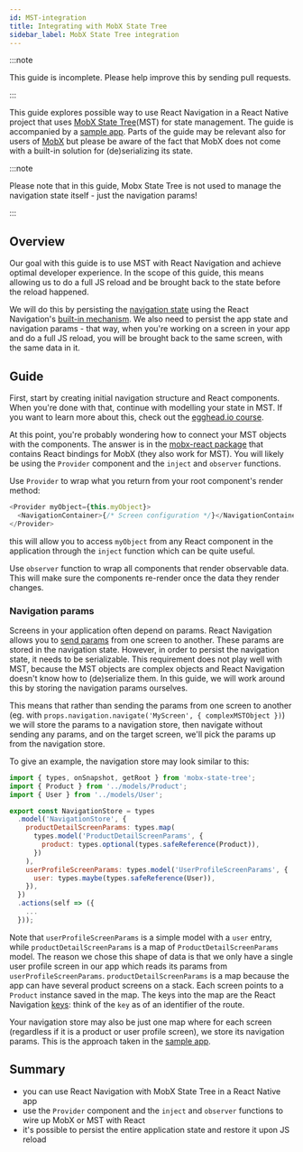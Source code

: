 ```yaml
---
id: MST-integration
title: Integrating with MobX State Tree
sidebar_label: MobX State Tree integration
---
```


:::note

This guide is incomplete. Please help improve this by sending pull requests.

:::

This guide explores possible way to use React Navigation in a React Native project that uses [MobX State Tree](https://github.com/mobxjs/mobx-state-tree)(MST) for state management. The guide is accompanied by a [sample app](https://github.com/vonovak/react-navigation-mst-demo). Parts of the guide may be relevant also for users of [MobX](https://github.com/mobxjs/mobx) but please be aware of the fact that MobX does not come with a built-in solution for (de)serializing its state.

:::note

Please note that in this guide, Mobx State Tree is not used to manage the navigation state itself - just the navigation params!

:::

## Overview

Our goal with this guide is to use MST with React Navigation and achieve optimal developer experience. In the scope of this guide, this means allowing us to do a full JS reload and be brought back to the state before the reload happened.

We will do this by persisting the [navigation state](navigation-state.md) using the React Navigation's [built-in mechanism](state-persistence.md). We also need to persist the app state and navigation params - that way, when you're working on a screen in your app and do a full JS reload, you will be brought back to the same screen, with the same data in it.

## Guide

First, start by creating initial navigation structure and React components. When you're done with that, continue with modelling your state in MST. If you want to learn more about this, check out the [egghead.io course](https://egghead.io/lessons/react-describe-your-application-domain-using-mobx-state-tree-mst-models).

At this point, you're probably wondering how to connect your MST objects with the components. The answer is in the [mobx-react package](https://github.com/mobxjs/mobx-react) that contains React bindings for MobX (they also work for MST). You will likely be using the `Provider` component and the `inject` and `observer` functions.

Use `Provider` to wrap what you return from your root component's render method:

```js
<Provider myObject={this.myObject}>
  <NavigationContainer>{/* Screen configuration */}</NavigationContainer>
</Provider>
```

this will allow you to access `myObject` from any React component in the application through the `inject` function which can be quite useful.

Use `observer` function to wrap all components that render observable data. This will make sure the components re-render once the data they render changes.

### Navigation params

Screens in your application often depend on params. React Navigation allows you to [send params](params.md) from one screen to another. These params are stored in the navigation state. However, in order to persist the navigation state, it needs to be serializable. This requirement does not play well with MST, because the MST objects are complex objects and React Navigation doesn't know how to (de)serialize them. In this guide, we will work around this by storing the navigation params ourselves.

This means that rather than sending the params from one screen to another (eg. with `props.navigation.navigate('MyScreen', { complexMSTObject })`) we will store the params to a navigation store, then navigate without sending any params, and on the target screen, we'll pick the params up from the navigation store.

To give an example, the navigation store may look similar to this:

```js
import { types, onSnapshot, getRoot } from 'mobx-state-tree';
import { Product } from '../models/Product';
import { User } from '../models/User';

export const NavigationStore = types
  .model('NavigationStore', {
    productDetailScreenParams: types.map(
      types.model('ProductDetailScreenParams', {
        product: types.optional(types.safeReference(Product)),
      })
    ),
    userProfileScreenParams: types.model('UserProfileScreenParams', {
      user: types.maybe(types.safeReference(User)),
    }),
  })
  .actions(self => ({
    ...
  }));
```

Note that `userProfileScreenParams` is a simple model with a `user` entry, while `productDetailScreenParams` is a map of `ProductDetailScreenParams` model. The reason we chose this shape of data is that we only have a single user profile screen in our app which reads its params from `userProfileScreenParams`. `productDetailScreenParams` is a map because the app can have several product screens on a stack. Each screen points to a `Product` instance saved in the map. The keys into the map are the React Navigation [keys](navigation-state.md): think of the `key` as of an identifier of the route.

Your navigation store may also be just one map where for each screen (regardless if it is a product or user profile screen), we store its navigation params. This is the approach taken in the [sample app](https://github.com/vonovak/react-navigation-mst-demo).

## Summary

- you can use React Navigation with MobX State Tree in a React Native app
- use the `Provider` component and the `inject` and `observer` functions to wire up MobX or MST with React
- it's possible to persist the entire application state and restore it upon JS reload
